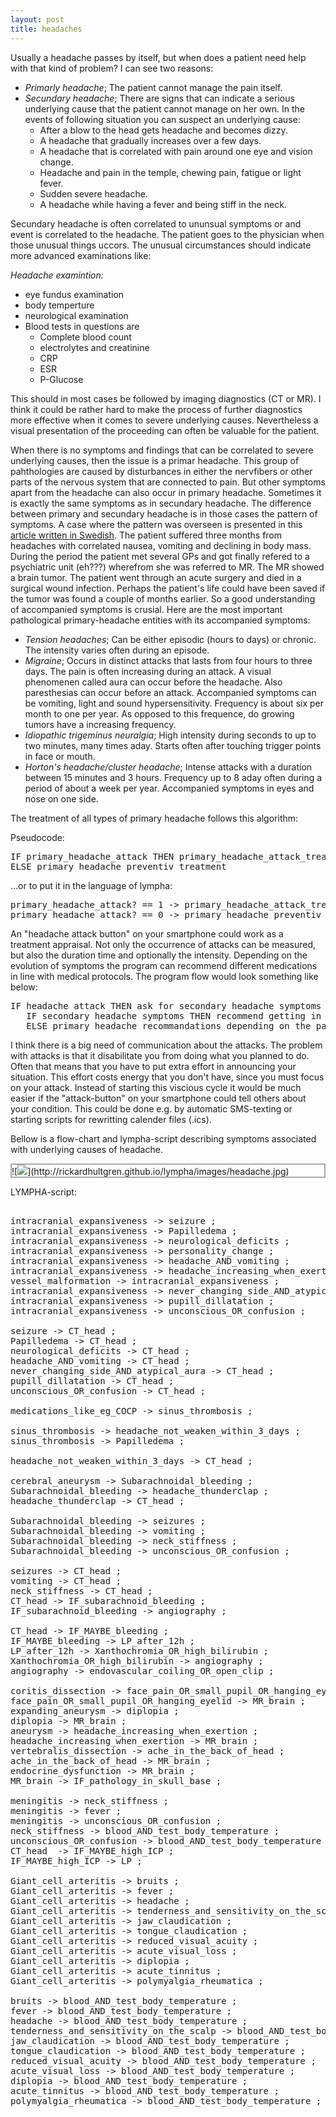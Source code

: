 ```yaml
---
layout: post
title: headaches
---
```


Usually a headache passes by itself, but when does a patient need help with that kind of problem? I can see two reasons:
- *Primarly headache*; The patient cannot manage the pain itself.
- *Secundary headache*; There are signs that can indicate a serious underlying cause that the patient cannot manage on her own. In the events of following situation you can suspect an underlying cause:
   - After a blow to the head gets headache and becomes dizzy.
   - A headache that gradually increases over a few days.
   - A headache that is correlated with pain around one eye and vision change.
   - Headache and pain in the temple, chewing pain, fatigue or light fever.
   - Sudden severe headache.
   - A headache while having a fever and being stiff in the neck.

Secundary headache is often correlated to ununsual symptoms or and event is correlated to the headache. The patient goes to the physician when those unusual things uccors. The unusual circumstances should indicate more advanced examinations like:

*Headache examintion:*
- eye fundus examination
- body temperture
- neurological examination
- Blood tests in questions are
   - Complete blood count
   - electrolytes and creatinine
   - CRP
   - ESR
   - P-Glucose

This should in most cases be followed by imaging diagnostics (CT or MR). I think it could be rather hard to make the process of further diagnostics more effective when it comes to severe underlying causes. Nevertheless a visual presentation of the proceeding can often be valuable for the patient. 


When there is no symptoms and findings that can be correlated to severe underlying causes, then the issue is a primar headache. This group of pahthologies are caused by disturbances in either the nervfibers or other parts of the nervous system that are connected to pain. But other symptoms apart from the headache can also occur in primary headache. Sometimes it is exactly the same symptoms as in secundary headache. The difference between primary and secundary headache is in those cases the pattern of symptoms. A case where the pattern was overseen is presented in this <a href="http://www.aftonbladet.se/senastenytt/ttnyheter/inrikes/article24821315.ab">article written in Swedish</a>. The patient suffered three months from headaches with correlated nausea, vomiting and declining in body mass. During the period the patient met several GPs and got finally refered to a psychiatric unit (eh???) wherefrom she was referred to MR. The MR showed a brain tumor. The patient went through an acute surgery and died in a surgical wound infection. Perhaps the patient's life could have been saved if the tumor was found a couple of months earlier. So a good understanding of accompanied symptoms is crusial. Here are the most important pathological primary-headache entities with its accompanied symptoms:
- *Tension headaches*; Can be either episodic (hours to days) or chronic. The intensity varies often during an episode.
- *Migraine*; Occurs in distinct attacks that lasts from four hours to three days. The pain is often increasing during an attack. A visual phenomenen called aura can occur before the headache. Also paresthesias can occur before an attack. Accompanied symptoms can be vomiting, light and sound hypersensitivity. Frequency is about six per month to one per year. As opposed to this frequence, do growing tumors have a increasing frequency.
- *Idiopathic trigeminus neuralgia*; High intensity during seconds to up to two minutes, many times aday. Starts often after touching trigger points in face or mouth.
- *Horton's headache/cluster headache*; Intense attacks with a duration between 15 minutes and 3 hours. Frequency up to 8 aday often during a period of about a week per year. Accompanied symptoms in eyes and nose on one side. 

The treatment of all types of primary headache follows this algorithm:


Pseudocode:
<pre class="dragscroll">
IF primary_headache_attack THEN primary_headache_attack_treatment
ELSE primary_headache_preventiv_treatment
</pre>

...or to put it in the language of <span class="sc">lympha</span>:
<pre class="dragscroll">
primary_headache_attack? == 1 -> primary_headache_attack_treatment ;
primary_headache_attack? == 0 -> primary_headache_preventiv_treatment ;
</pre>

An "headache attack button" on your smartphone could work as a treatment appraisal. Not only the occurrence of attacks can be measured, but also the duration time and optionally the intensity. Depending on the evolution of symptoms the program can recommend different medications in line with medical protocols. The program flow would look something like below:
<pre class="dragscroll">
IF headache attack THEN ask for secondary headache symptoms
   IF secondary headache symptoms THEN recommend getting in touch with health care
   ELSE primary headache recommandations depending on the patient-data
</pre>


I think there is a big need of communication about the attacks. The problem with attacks is that it disabilitate you from doing what you planned to do. Often that means that you have to put extra effort in announcing your situation. This effort costs energy that you don't have, since you must focus on your attack. Instead of starting this viscious cycle it would be much easier if the "attack-button" on your smartphone could tell others about your condition. This could be done e.g. by automatic SMS-texting or starting scripts for rewritting calender files (.ics).

Bellow is a flow-chart and <span class="sc">lympha</span>-script describing symptoms associated with underlying causes of headache.

<p class="dragscroll" style="border:0.2em solid #aaaaaa;">
![<img src="http:
//rickardhultgren.github.io/lympha/images/headache.jpg">](http://rickardhultgren.github.io/lympha/images/headache.jpg)
</p>
LYMPHA-script:



<pre class="dragscroll">

intracranial_expansiveness -> seizure ;
intracranial_expansiveness -> Papilledema ;
intracranial_expansiveness -> neurological_deficits ;
intracranial_expansiveness -> personality_change ;
intracranial_expansiveness -> headache_AND_vomiting ;
intracranial_expansiveness -> headache_increasing_when_exertion ;
vessel_malformation -> intracranial_expansiveness ;
intracranial_expansiveness -> never_changing_side_AND_atypical_aura ;
intracranial_expansiveness -> pupill_dillatation ;
intracranial_expansiveness -> unconscious_OR_confusion ;

seizure -> CT_head ;
Papilledema -> CT_head ;
neurological_deficits -> CT_head ;
headache_AND_vomiting -> CT_head ;
never_changing_side_AND_atypical_aura -> CT_head ;
pupill_dillatation -> CT_head ;
unconscious_OR_confusion -> CT_head ;

medications_like_eg_COCP -> sinus_thrombosis ;

sinus_thrombosis -> headache_not_weaken_within_3_days ;
sinus_thrombosis -> Papilledema ;

headache_not_weaken_within_3_days -> CT_head ;

cerebral_aneurysm -> Subarachnoidal_bleeding ;
Subarachnoidal_bleeding -> headache_thunderclap ;
headache_thunderclap -> CT_head ;

Subarachnoidal_bleeding -> seizures ;
Subarachnoidal_bleeding -> vomiting ;
Subarachnoidal_bleeding -> neck_stiffness ;
Subarachnoidal_bleeding -> unconscious_OR_confusion ;

seizures -> CT_head ;
vomiting -> CT_head ;
neck_stiffness -> CT_head ;
CT_head -> IF_subarachnoid_bleeding ;
IF_subarachnoid_bleeding -> angiography ;

CT_head -> IF_MAYBE_bleeding ;
IF_MAYBE_bleeding -> LP_after_12h ;
LP_after_12h -> Xanthochromia_OR_high_bilirubin ;
Xanthochromia_OR_high_bilirubin -> angiography ;
angiography -> endovascular_coiling_OR_open_clip ;

coritis_dissection -> face_pain_OR_small_pupil_OR_hanging_eyelid ;
face_pain_OR_small_pupil_OR_hanging_eyelid -> MR_brain ;
expanding_aneurysm -> diplopia ;
diplopia -> MR_brain ;
aneurysm -> headache_increasing_when_exertion ;
headache_increasing_when_exertion -> MR_brain ;
vertebralis_dissection -> ache_in_the_back_of_head ;
ache_in_the_back_of_head -> MR_brain ; 
endocrine_dysfunction -> MR_brain ;
MR_brain -> IF_pathology_in_skull_base ;

meningitis -> neck_stiffness ;
meningitis -> fever ;
meningitis -> unconscious_OR_confusion ;
neck_stiffness -> blood_AND_test_body_temperature ;
unconscious_OR_confusion -> blood_AND_test_body_temperature ;
CT_head  -> IF_MAYBE_high_ICP ;
IF_MAYBE_high_ICP -> LP ;

Giant_cell_arteritis -> bruits ;
Giant_cell_arteritis -> fever ;
Giant_cell_arteritis -> headache ;
Giant_cell_arteritis -> tenderness_and_sensitivity_on_the_scalp ;
Giant_cell_arteritis -> jaw_claudication ;
Giant_cell_arteritis -> tongue_claudication ;
Giant_cell_arteritis -> reduced_visual_acuity ;
Giant_cell_arteritis -> acute_visual_loss ;
Giant_cell_arteritis -> diplopia ;
Giant_cell_arteritis -> acute_tinnitus ;
Giant_cell_arteritis -> polymyalgia_rheumatica ;

bruits -> blood_AND_test_body_temperature ;
fever -> blood_AND_test_body_temperature ;
headache -> blood_AND_test_body_temperature ;
tenderness_and_sensitivity_on_the_scalp -> blood_AND_test_body_temperature ;
jaw_claudication -> blood_AND_test_body_temperature ;
tongue_claudication -> blood_AND_test_body_temperature ;
reduced_visual_acuity -> blood_AND_test_body_temperature ;
acute_visual_loss -> blood_AND_test_body_temperature ;
diplopia -> blood_AND_test_body_temperature ;
acute_tinnitus -> blood_AND_test_body_temperature ;
polymyalgia_rheumatica -> blood_AND_test_body_temperature ;

</pre>




